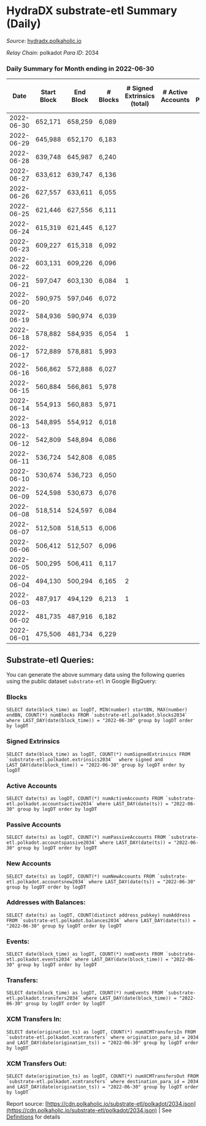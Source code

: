 # HydraDX substrate-etl Summary (Daily)

_Source_: [hydradx.polkaholic.io](https://hydradx.polkaholic.io)

*Relay Chain*: polkadot
*Para ID*: 2034



### Daily Summary for Month ending in 2022-06-30


| Date | Start Block | End Block | # Blocks | # Signed Extrinsics (total) | # Active Accounts | # Passive | # New | # Addresses with Balances | # Events | # Transfers | # XCM Transfers In | # XCM Transfers Out | Issues | 
| ---- | ----------- | --------- | -------- | --------------------------- | ----------------- | --------- | ----- | ------------------------- | -------- | ----------- | ------------------ | ------------------- | ------ |
| 2022-06-30 | 652,171 | 658,259 | 6,089 |  |  |  |  | 32 | 18,272 |   |   |   |  |
| 2022-06-29 | 645,988 | 652,170 | 6,183 |  |  |  |  | 32 | 18,557 |   |   |   |  |
| 2022-06-28 | 639,748 | 645,987 | 6,240 |  |  |  |  | 32 | 18,725 |   |   |   |  |
| 2022-06-27 | 633,612 | 639,747 | 6,136 |  |  |  |  | 32 | 18,413 |   |   |   |  |
| 2022-06-26 | 627,557 | 633,611 | 6,055 |  |  |  |  | 32 | 18,171 |   |   |   |  |
| 2022-06-25 | 621,446 | 627,556 | 6,111 |  |  |  |  | 32 | 18,341 |   |   |   |  |
| 2022-06-24 | 615,319 | 621,445 | 6,127 |  |  |  |  | 32 | 18,386 |   |   |   |  |
| 2022-06-23 | 609,227 | 615,318 | 6,092 |  |  |  |  | 32 | 18,281 |   |   |   |  |
| 2022-06-22 | 603,131 | 609,226 | 6,096 |  |  |  |  | 32 | 18,296 |   |   |   |  |
| 2022-06-21 | 597,047 | 603,130 | 6,084 | 1 |  |  |  | 32 | 18,261 |   |   |   |  |
| 2022-06-20 | 590,975 | 597,046 | 6,072 |  |  |  |  | 32 | 18,221 |   |   |   |  |
| 2022-06-19 | 584,936 | 590,974 | 6,039 |  |  |  |  | 32 | 18,122 |   |   |   |  |
| 2022-06-18 | 578,882 | 584,935 | 6,054 | 1 |  |  |  | 32 | 18,174 |   |   |   |  |
| 2022-06-17 | 572,889 | 578,881 | 5,993 |  |  |  |  | 32 | 17,984 |   |   |   |  |
| 2022-06-16 | 566,862 | 572,888 | 6,027 |  |  |  |  | 32 | 18,086 |   |   |   |  |
| 2022-06-15 | 560,884 | 566,861 | 5,978 |  |  |  |  | 32 | 17,942 |   |   |   |  |
| 2022-06-14 | 554,913 | 560,883 | 5,971 |  |  |  |  | 32 | 17,918 |   |   |   |  |
| 2022-06-13 | 548,895 | 554,912 | 6,018 |  |  |  |  | 32 | 18,059 |   |   |   |  |
| 2022-06-12 | 542,809 | 548,894 | 6,086 |  |  |  |  | 32 | 18,263 |   |   |   |  |
| 2022-06-11 | 536,724 | 542,808 | 6,085 |  |  |  |  | 32 | 18,263 |   |   |   |  |
| 2022-06-10 | 530,674 | 536,723 | 6,050 |  |  |  |  | 32 | 18,155 |   |   |   |  |
| 2022-06-09 | 524,598 | 530,673 | 6,076 |  |  |  |  | 32 | 18,233 |   |   |   |  |
| 2022-06-08 | 518,514 | 524,597 | 6,084 |  |  |  |  | 32 | 18,257 |   |   |   |  |
| 2022-06-07 | 512,508 | 518,513 | 6,006 |  |  |  |  | 32 | 18,026 |   |   |   |  |
| 2022-06-06 | 506,412 | 512,507 | 6,096 |  |  |  |  | 32 | 18,293 |   |   |   |  |
| 2022-06-05 | 500,295 | 506,411 | 6,117 |  |  |  |  | 32 | 18,357 |   |   |   |  |
| 2022-06-04 | 494,130 | 500,294 | 6,165 | 2 |  |  |  | 32 | 18,511 |   |   |   |  |
| 2022-06-03 | 487,917 | 494,129 | 6,213 | 1 |  |  |  | 32 | 18,648 |   |   |   |  |
| 2022-06-02 | 481,735 | 487,916 | 6,182 |  |  |  |  | 32 | 18,551 |   |   |   |  |
| 2022-06-01 | 475,506 | 481,734 | 6,229 |  |  |  |  | 32 | 18,692 |   |   |   |  |

## Substrate-etl Queries:
You can generate the above summary data using the following queries using the public dataset `substrate-etl` in Google BigQuery:


### Blocks
```
SELECT date(block_time) as logDT, MIN(number) startBN, MAX(number) endBN, COUNT(*) numBlocks FROM `substrate-etl.polkadot.blocks2034`  where LAST_DAY(date(block_time)) = "2022-06-30" group by logDT order by logDT
```


### Signed Extrinsics
```
SELECT date(block_time) as logDT, COUNT(*) numSignedExtrinsics FROM `substrate-etl.polkadot.extrinsics2034`  where signed and LAST_DAY(date(block_time)) = "2022-06-30" group by logDT order by logDT
```


### Active Accounts
```
SELECT date(ts) as logDT, COUNT(*) numActiveAccounts FROM `substrate-etl.polkadot.accountsactive2034` where LAST_DAY(date(ts)) = "2022-06-30" group by logDT order by logDT
```


### Passive Accounts
```
SELECT date(ts) as logDT, COUNT(*) numPassiveAccounts FROM `substrate-etl.polkadot.accountspassive2034` where LAST_DAY(date(ts)) = "2022-06-30" group by logDT order by logDT
```


### New Accounts
```
SELECT date(ts) as logDT, COUNT(*) numNewAccounts FROM `substrate-etl.polkadot.accountsnew2034` where LAST_DAY(date(ts)) = "2022-06-30" group by logDT order by logDT
```


### Addresses with Balances:
```
SELECT date(ts) as logDT, COUNT(distinct address_pubkey) numAddress FROM `substrate-etl.polkadot.balances2034` where LAST_DAY(date(ts)) = "2022-06-30" group by logDT order by logDT
```


### Events:
```
SELECT date(block_time) as logDT, COUNT(*) numEvents FROM `substrate-etl.polkadot.events2034` where LAST_DAY(date(block_time)) = "2022-06-30" group by logDT order by logDT
```


### Transfers:
```
SELECT date(block_time) as logDT, COUNT(*) numEvents FROM `substrate-etl.polkadot.transfers2034` where LAST_DAY(date(block_time)) = "2022-06-30" group by logDT order by logDT
```


### XCM Transfers In:
```
SELECT date(origination_ts) as logDT, COUNT(*) numXCMTransfersIn FROM `substrate-etl.polkadot.xcmtransfers` where origination_para_id = 2034 and LAST_DAY(date(origination_ts)) = "2022-06-30" group by logDT order by logDT
```


### XCM Transfers Out:
```
SELECT date(origination_ts) as logDT, COUNT(*) numXCMTransfersOut FROM `substrate-etl.polkadot.xcmtransfers` where destination_para_id = 2034 and LAST_DAY(date(origination_ts)) = "2022-06-30" group by logDT order by logDT
```



Report source: [https://cdn.polkaholic.io/substrate-etl/polkadot/2034.json](https://cdn.polkaholic.io/substrate-etl/polkadot/2034.json) | See [Definitions](/DEFINITIONS.md) for details
